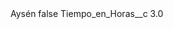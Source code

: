<?xml version="1.0" encoding="UTF-8"?>
<CustomMetadata xmlns="http://soap.sforce.com/2006/04/metadata" xmlns:xsi="http://www.w3.org/2001/XMLSchema-instance" xmlns:xsd="http://www.w3.org/2001/XMLSchema">
    <label>Aysén</label>
    <protected>false</protected>
    <values>
        <field>Tiempo_en_Horas__c</field>
        <value xsi:type="xsd:double">3.0</value>
    </values>
</CustomMetadata>
